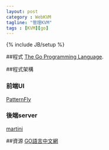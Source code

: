 ```yaml
---
layout: post
category : WebKVM
tagline: "管理KVM"
tags : [KVM][go]
---
```

{% include JB/setup %}

##程式
[The Go Programming Language](https://golang.org/doc/).

##程式架構

### 前端UI
[PatternFly](https://www.patternfly.org/)

### 後端server
[martini](https://github.com/codegangsta)

##資源
[GO語言中文網](http://studygolang.com/)